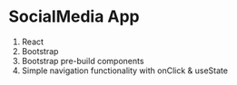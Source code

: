 # SocialMedia App

1. React
2. Bootstrap
3. Bootstrap pre-build components
4. Simple navigation functionality with onClick & useState 
